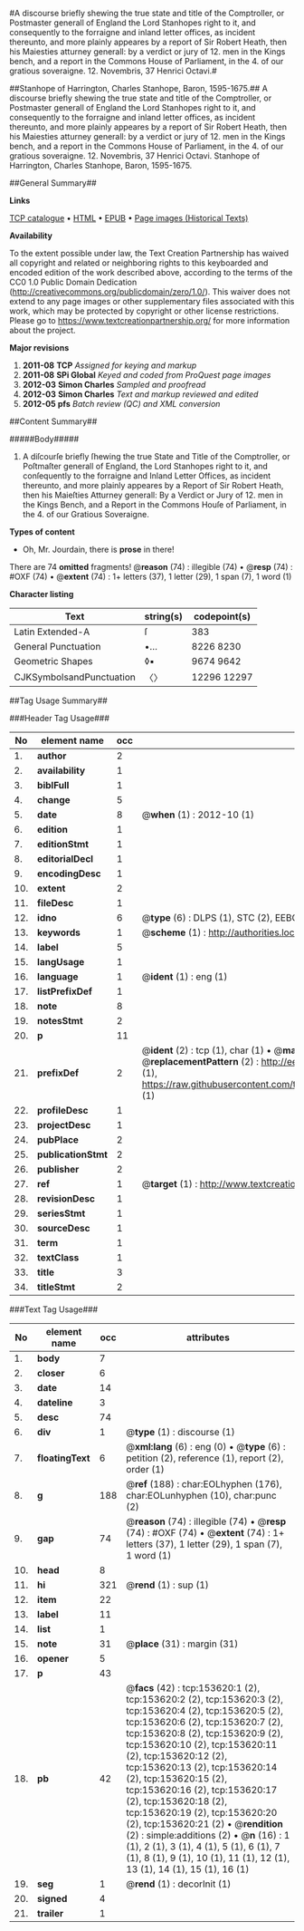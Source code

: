 #A discourse briefly shewing the true state and title of the Comptroller, or Postmaster generall of England the Lord Stanhopes right to it, and consequently to the forraigne and inland letter offices, as incident thereunto, and more plainly appeares by a report of Sir Robert Heath, then his Maiesties atturney generall: by a verdict or jury of 12. men in the Kings bench, and a report in the Commons House of Parliament, in the 4. of our gratious soveraigne. 12. Novembris, 37 Henrici Octavi.#

##Stanhope of Harrington, Charles Stanhope, Baron, 1595-1675.##
A discourse briefly shewing the true state and title of the Comptroller, or Postmaster generall of England the Lord Stanhopes right to it, and consequently to the forraigne and inland letter offices, as incident thereunto, and more plainly appeares by a report of Sir Robert Heath, then his Maiesties atturney generall: by a verdict or jury of 12. men in the Kings bench, and a report in the Commons House of Parliament, in the 4. of our gratious soveraigne. 12. Novembris, 37 Henrici Octavi.
Stanhope of Harrington, Charles Stanhope, Baron, 1595-1675.

##General Summary##

**Links**

[TCP catalogue](http://www.ota.ox.ac.uk/tcp/)  • 
[HTML](http://tei.it.ox.ac.uk/tcp/Texts-HTML/free/A93/A93791.html)  • 
[EPUB](http://tei.it.ox.ac.uk/tcp/Texts-EPUB/free/A93/A93791.epub) • 
[Page images (Historical Texts)](https://historicaltexts.jisc.ac.uk/eebo-99895995e)

**Availability**

To the extent possible under law, the Text Creation Partnership has waived all copyright and related or neighboring rights to this keyboarded and encoded edition of the work described above, according to the terms of the CC0 1.0 Public Domain Dedication (http://creativecommons.org/publicdomain/zero/1.0/). This waiver does not extend to any page images or other supplementary files associated with this work, which may be protected by copyright or other license restrictions. Please go to https://www.textcreationpartnership.org/ for more information about the project.

**Major revisions**

1. __2011-08__ __TCP__ *Assigned for keying and markup*
1. __2011-08__ __SPi Global__ *Keyed and coded from ProQuest page images*
1. __2012-03__ __Simon Charles__ *Sampled and proofread*
1. __2012-03__ __Simon Charles__ *Text and markup reviewed and edited*
1. __2012-05__ __pfs__ *Batch review (QC) and XML conversion*

##Content Summary##

#####Body#####

1. A diſcourſe briefly ſhewing the true State and Title of the Comptroller, or Poſtmaſter generall of England, the Lord Stanhopes right to it, and conſequently to the forraigne and Inland Letter Offices, as incident thereunto, and more plainly appeares by a Report of Sir Robert Heath, then his Maieſties Atturney generall: By a Verdict or Jury of 12. men in the Kings Bench, and a Report in the Commons Houſe of Parliament, in the 4. of our Gratious Soveraigne.

**Types of content**

  * Oh, Mr. Jourdain, there is **prose** in there!

There are 74 **omitted** fragments! 
 @__reason__ (74) : illegible (74)  •  @__resp__ (74) : #OXF (74)  •  @__extent__ (74) : 1+ letters (37), 1 letter (29), 1 span (7), 1 word (1)

**Character listing**


|Text|string(s)|codepoint(s)|
|---|---|---|
|Latin Extended-A|ſ|383|
|General Punctuation|•…|8226 8230|
|Geometric Shapes|◊▪|9674 9642|
|CJKSymbolsandPunctuation|〈〉|12296 12297|

##Tag Usage Summary##

###Header Tag Usage###

|No|element name|occ|attributes|
|---|---|---|---|
|1.|__author__|2||
|2.|__availability__|1||
|3.|__biblFull__|1||
|4.|__change__|5||
|5.|__date__|8| @__when__ (1) : 2012-10 (1)|
|6.|__edition__|1||
|7.|__editionStmt__|1||
|8.|__editorialDecl__|1||
|9.|__encodingDesc__|1||
|10.|__extent__|2||
|11.|__fileDesc__|1||
|12.|__idno__|6| @__type__ (6) : DLPS (1), STC (2), EEBO-CITATION (1), PROQUEST (1), VID (1)|
|13.|__keywords__|1| @__scheme__ (1) : http://authorities.loc.gov/ (1)|
|14.|__label__|5||
|15.|__langUsage__|1||
|16.|__language__|1| @__ident__ (1) : eng (1)|
|17.|__listPrefixDef__|1||
|18.|__note__|8||
|19.|__notesStmt__|2||
|20.|__p__|11||
|21.|__prefixDef__|2| @__ident__ (2) : tcp (1), char (1)  •  @__matchPattern__ (2) : ([0-9\-]+):([0-9IVX]+) (1), (.+) (1)  •  @__replacementPattern__ (2) : http://eebo.chadwyck.com/downloadtiff?vid=$1&page=$2 (1), https://raw.githubusercontent.com/textcreationpartnership/Texts/master/tcpchars.xml#$1 (1)|
|22.|__profileDesc__|1||
|23.|__projectDesc__|1||
|24.|__pubPlace__|2||
|25.|__publicationStmt__|2||
|26.|__publisher__|2||
|27.|__ref__|1| @__target__ (1) : http://www.textcreationpartnership.org/docs/. (1)|
|28.|__revisionDesc__|1||
|29.|__seriesStmt__|1||
|30.|__sourceDesc__|1||
|31.|__term__|1||
|32.|__textClass__|1||
|33.|__title__|3||
|34.|__titleStmt__|2||


###Text Tag Usage###

|No|element name|occ|attributes|
|---|---|---|---|
|1.|__body__|7||
|2.|__closer__|6||
|3.|__date__|14||
|4.|__dateline__|3||
|5.|__desc__|74||
|6.|__div__|1| @__type__ (1) : discourse (1)|
|7.|__floatingText__|6| @__xml:lang__ (6) : eng (0)  •  @__type__ (6) : petition (2), reference (1), report (2), order (1)|
|8.|__g__|188| @__ref__ (188) : char:EOLhyphen (176), char:EOLunhyphen (10), char:punc (2)|
|9.|__gap__|74| @__reason__ (74) : illegible (74)  •  @__resp__ (74) : #OXF (74)  •  @__extent__ (74) : 1+ letters (37), 1 letter (29), 1 span (7), 1 word (1)|
|10.|__head__|8||
|11.|__hi__|321| @__rend__ (1) : sup (1)|
|12.|__item__|22||
|13.|__label__|11||
|14.|__list__|1||
|15.|__note__|31| @__place__ (31) : margin (31)|
|16.|__opener__|5||
|17.|__p__|43||
|18.|__pb__|42| @__facs__ (42) : tcp:153620:1 (2), tcp:153620:2 (2), tcp:153620:3 (2), tcp:153620:4 (2), tcp:153620:5 (2), tcp:153620:6 (2), tcp:153620:7 (2), tcp:153620:8 (2), tcp:153620:9 (2), tcp:153620:10 (2), tcp:153620:11 (2), tcp:153620:12 (2), tcp:153620:13 (2), tcp:153620:14 (2), tcp:153620:15 (2), tcp:153620:16 (2), tcp:153620:17 (2), tcp:153620:18 (2), tcp:153620:19 (2), tcp:153620:20 (2), tcp:153620:21 (2)  •  @__rendition__ (2) : simple:additions (2)  •  @__n__ (16) : 1 (1), 2 (1), 3 (1), 4 (1), 5 (1), 6 (1), 7 (1), 8 (1), 9 (1), 10 (1), 11 (1), 12 (1), 13 (1), 14 (1), 15 (1), 16 (1)|
|19.|__seg__|1| @__rend__ (1) : decorInit (1)|
|20.|__signed__|4||
|21.|__trailer__|1||
